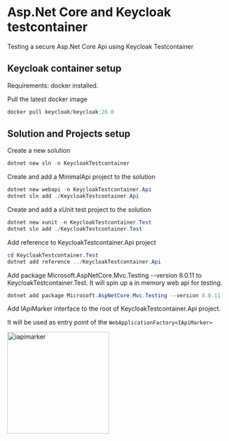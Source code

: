 # Asp.Net Core and Keycloak testcontainer 
Testing a secure Asp.Net Core Api using Keycloak Testcontainer

## Keycloak container setup

Requirements: docker installed.

Pull the latest docker image
```powershell
docker pull keycloak/keycloak:26.0
```

## Solution and Projects setup
Create a new solution
```powershell
dotnet new sln -n KeycloakTestcontainer
```
Create and add a MinimalApi project to the solution
```powershell
dotnet new webapi -n KeycloakTestcontainer.Api
dotnet sln add ./KeycloakTestcontainer.Api
```
Create and add a xUnit test project to the solution
```powershell
dotnet new xunit -n KeycloakTestcontainer.Test
dotnet sln add ./KeycloakTestcontainer.Test
```
Add reference to KeycloakTestcontainer.Api project
```powershell
cd KeycloakTestcontainer.Test
dotnet add reference ../KeycloakTestcontainer.Api
```
Add package Microsoft.AspNetCore.Mvc.Testing --version 8.0.11 to KeycloakTestcontainer.Test. It will spin up a in memory web api for testing.
```powershell
dotnet add package Microsoft.AspNetCore.Mvc.Testing --version 8.0.11
```
Add IApiMarker interface to the root of KeycloakTestcontainer.Api project.

It will be used as entry point of the ```WebApplicationFactory<IApiMarker>```
 
<img width="232" alt="iapimarker" src="https://github.com/user-attachments/assets/f81e22f5-07af-42ff-a9a8-2ee04629f416">




